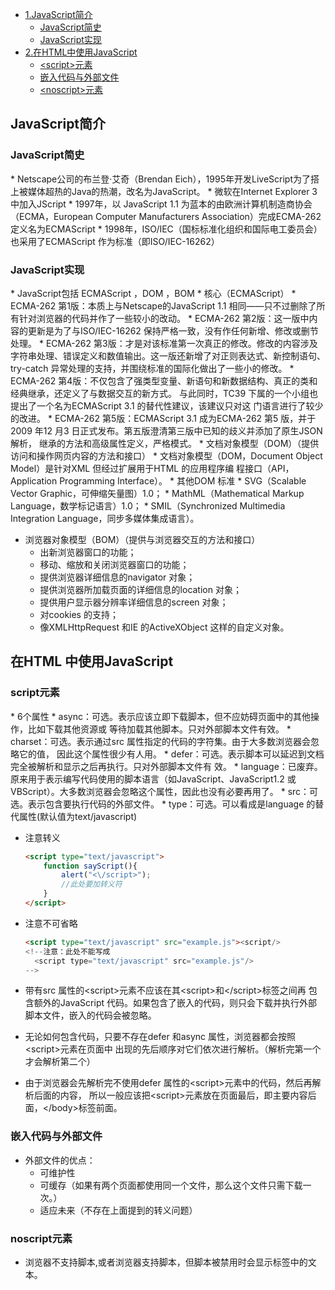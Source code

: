 * [1.JavaScript简介](#1)
    * [JavaScript简史](#1.1)
    * [JavaScript实现](#1.2)
* [2.在HTML中使用JavaScript](#2)
    * [\<script\>元素](#2.1)
    * [嵌入代码与外部文件](#2.2)
    * [\<noscript\>元素](#2.3)
    
<h2 id="1">JavaScript简介</h3>

<h3 id="1.1">JavaScript简史</h3>
* Netscape公司的布兰登·艾奇（Brendan Eich），1995年开发LiveScript为了搭上被媒体超热的Java的热潮，改名为JavaScript。
* 微软在Internet Explorer 3 中加入JScript
* 1997年，以 JavaScript 1.1 为蓝本的由欧洲计算机制造商协会（ECMA，European Computer Manufacturers Association）完成ECMA-262 定义名为ECMAScript
* 1998年，ISO/IEC（国标标准化组织和国际电工委员会）也采用了ECMAScript 作为标准（即ISO/IEC-16262）

<h3 id="1.2">JavaScript实现</h3>
* JavaScript包括 ECMAScript ，DOM ，BOM
* 核心（ECMAScript）
    * ECMA-262 第1版：本质上与Netscape的JavaScript 1.1 相同——只不过删除了所有针对浏览器的代码并作了一些较小的改动。
    * ECMA-262 第2版：这一版中内容的更新是为了与ISO/IEC-16262 保持严格一致，没有作任何新增、修改或删节处理。
    * ECMA-262 第3版：才是对该标准第一次真正的修改。修改的内容涉及字符串处理、错误定义和数值输出。这一版还新增了对正则表达式、新控制语句、try-catch 异常处理的支持，并围绕标准的国际化做出了一些小的修改。
    * ECMA-262 第4版：不仅包含了强类型变量、新语句和新数据结构、真正的类和经典继承，还定义了与数据交互的新方式。
            与此同时，TC39 下属的一个小组也提出了一个名为ECMAScript 3.1 的替代性建议，该建议只对这
            门语言进行了较少的改进。
    * ECMA-262 第5版：ECMAScript 3.1 成为ECMA-262 第5 版，并于2009 年12 月3 日正式发布。第五版澄清第三版中已知的歧义并添加了原生JSON解析，
            继承的方法和高级属性定义，严格模式。
* 文档对象模型（DOM）（提供访问和操作网页内容的方法和接口）
    * 文档对象模型（DOM，Document Object Model）是针对XML 但经过扩展用于HTML 的应用程序编
      程接口（API，Application Programming Interface）。
    * 其他DOM 标准
        * SVG（Scalable Vector Graphic，可伸缩矢量图）1.0；
        * MathML（Mathematical Markup Language，数学标记语言）1.0；
        * SMIL（Synchronized Multimedia Integration Language，同步多媒体集成语言）。

* 浏览器对象模型（BOM）（提供与浏览器交互的方法和接口）
    * 出新浏览器窗口的功能；
    * 移动、缩放和关闭浏览器窗口的功能；
    * 提供浏览器详细信息的navigator 对象；
    * 提供浏览器所加载页面的详细信息的location 对象；
    * 提供用户显示器分辨率详细信息的screen 对象；
    * 对cookies 的支持；
    * 像XMLHttpRequest 和IE 的ActiveXObject 这样的自定义对象。

<h2 id="2">在HTML 中使用JavaScript</h3>

<h3 id="2.1">script元素</h3>
* 6个属性
    * async：可选。表示应该立即下载脚本，但不应妨碍页面中的其他操作，比如下载其他资源或
      等待加载其他脚本。只对外部脚本文件有效。
    * charset：可选。表示通过src 属性指定的代码的字符集。由于大多数浏览器会忽略它的值，
      因此这个属性很少有人用。
    * defer：可选。表示脚本可以延迟到文档完全被解析和显示之后再执行。只对外部脚本文件有
      效。
    * language：已废弃。原来用于表示编写代码使用的脚本语言（如JavaScript、JavaScript1.2
      或VBScript）。大多数浏览器会忽略这个属性，因此也没有必要再用了。
    * src：可选。表示包含要执行代码的外部文件。
    * type：可选。可以看成是language 的替代属性(默认值为text/javascript)
 
* 注意转义
    ```HTML
    <script type="text/javascript">
        function sayScript(){
            alert("<\/script>");
            //此处要加转义符
        }
    </script>
    ```
* 注意不可省略
    ```HTML
    <script type="text/javascript" src="example.js"><script/>
    <!--注意：此处不能写成
      <script type="text/javascript" src="example.js"/>
    -->
    ```
* 带有src 属性的\<script\>元素不应该在其\<script\>和\</script\>标签之间再
      包含额外的JavaScript 代码。如果包含了嵌入的代码，则只会下载并执行外部
      脚本文件，嵌入的代码会被忽略。
      
* 无论如何包含代码，只要不存在defer 和async 属性，浏览器都会按照\<script\>元素在页面中
  出现的先后顺序对它们依次进行解析。（解析完第一个才会解析第二个）

* 由于浏览器会先解析完不使用defer 属性的\<script\>元素中的代码，然后再解析后面的内容，
  所以一般应该把\<script\>元素放在页面最后，即主要内容后面，\</body\>标签前面。

<h3 id="2.2">嵌入代码与外部文件</h3>

* 外部文件的优点：
    * 可维护性
    * 可缓存（如果有两个页面都使用同一个文件，那么这个文件只需下载一次。）
    * 适应未来（不存在上面提到的转义问题）

<h3 id="2.3">noscript元素</h3>

* 浏览器不支持脚本,或者浏览器支持脚本，但脚本被禁用时会显示标签中的文本。






